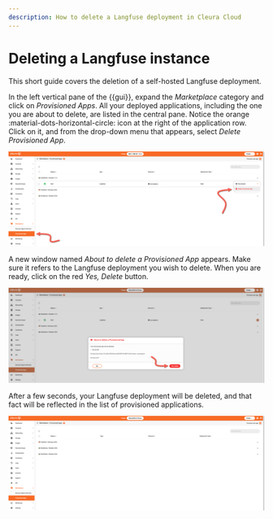 ```yaml
---
description: How to delete a Langfuse deployment in Cleura Cloud
---
```


# Deleting a Langfuse instance

This short guide covers the deletion of a self-hosted Langfuse deployment.

In the left vertical pane of the {{gui}}, expand the *Marketplace* category and click on *Provisioned Apps*.
All your deployed applications, including the one you are about to delete, are listed in the central pane.
Notice the orange :material-dots-horizontal-circle: icon at the right of the application row.
Click on it, and from the drop-down menu that appears, select *Delete Provisioned App*.

![Request the deletion of Langfuse](assets/delete-langfuse/langfuse-delete-01.png)

A new window named *About to delete a Provisioned App* appears.
Make sure it refers to the Langfuse deployment you wish to delete.
When you are ready, click on the red *Yes, Delete* button.

![Make sure you are about to delete Langfuse](assets/delete-langfuse/langfuse-delete-02.png)

After a few seconds, your Langfuse deployment will be deleted, and that fact will be reflected in the list of provisioned applications.

![Langfuse is deleted](assets/delete-langfuse/langfuse-delete-03.png)

